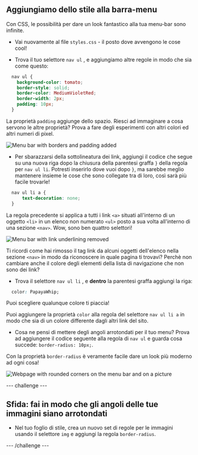## Aggiungiamo dello stile alla barra-menu

Con  CSS, le possibilità per dare un look fantastico alla tua menu-bar sono infinite. 

- Vai nuovamente al file `styles.css` - il posto dove avvengono le cose cool!

- Trova il tuo selettore `nav ul` , e aggiungiamo altre regole in modo che sia come questo:

```css
  nav ul {
    background-color: tomato;
    border-style: solid;
    border-color: MediumVioletRed;
    border-width: 2px;
    padding: 10px;
  }
```

La proprietà `padding` aggiunge dello spazio. Riesci ad immaginare a cosa servono le altre proprietà? Prova a fare degli esperimenti con altri colori ed altri numeri di pixel.  

![Menu bar with borders and padding added](images/egMenuBarMoreStyle.png)

- Per sbarazzarsi della sottolineatura dei link, aggiungi il codice che segue su una nuova riga dopo la chiusura della parentesi graffa `}` della regola per `nav ul li`. Potresti inserirlo dove vuoi dopo `}`, ma sarebbe meglio mantenere insieme le cose che sono collegate tra di loro, così sarà più facile trovarle!

```css
  nav ul li a {
      text-decoration: none;
  }
```
   
La regola precedente si applica a tutti i link  `<a>` situati all'interno di un oggetto `<li>` in un elenco non numerato `<ul>` posto a sua volta all'interno di una sezione `<nav>`. Wow, sono ben quattro selettori! 

![Menu bar with link underlining removed](images/egMenuBarNoUnderline.png)

Ti ricordi come hai rimosso il tag link da alcuni oggetti dell'elenco nella sezione `<nav>` in modo da riconoscere in quale pagina ti trovavi? Perchè non cambiare anche il colore degli elementi della lista di navigazione che non sono dei link? 

- Trova il selettore `nav ul li` , e **dentro** la parentesi graffa aggiungi la riga:

```css
  color: PapayaWhip;
```

Puoi scegliere qualunque colore ti piaccia! 
  
Puoi aggiungere la proprietà `color` alla regola del selettore  `nav ul li a` in modo che sia di un colore differente dagli altri link del sito.

- Cosa ne pensi di mettere degli angoli arrotondati per il tuo menu? Prova ad aggiungere il codice seguente alla regola di `nav ul` e guarda cosa succede: `border-radius: 10px;`.
  
Con la proprietà `border-radius` è veramente facile dare un look più moderno ad ogni cosa! 

![Webpage with rounded corners on the menu bar and on a picture](images/egMenuBarFullStyles_result.png)

--- challenge ---

## Sfida: fai in modo che gli angoli delle tue immagini siano arrotondati

- Nel tuo foglio di stile, crea un nuovo set di regole per le immagini usando il selettore `img` e aggiungi la regola `border-radius`.

--- /challenge ---
